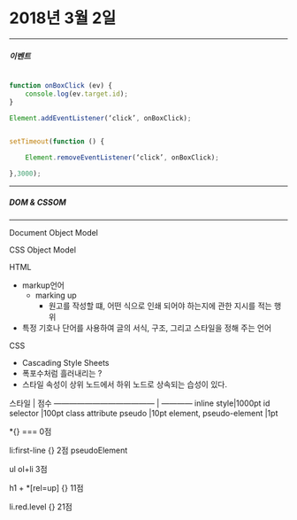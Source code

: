 # 2018년 3월 2일
___

##### 이벤트 

```javascript

function onBoxClick (ev) {
	console.log(ev.target.id);
}

Element.addEventListener(‘click’, onBoxClick);


setTimeout(function () {

	Element.removeEventListener(‘click’, onBoxClick);

},3000);

```

___
##### DOM & CSSOM
___

Document Object Model

CSS Object Model

HTML

- markup언어 
  - marking up 
	- 원고를 작성할 떄, 어떤 식으로 인쇄 되어야 하는지에 관한 지시를 적는 행위
- 특정 기호나 단어를 사용하여 글의 서식, 구조, 그리고 스타일을 정해 주는 언어

CSS

- Cascading Style Sheets
- 폭포수처럼 흘러내리는 ?
- 스타일 속성이 상위 노드에서 하위 노드로 상속되는 습성이 있다.

 스타일          | 점수
 ————————————— | ———— 
 inline style|1000pt
 id selector	|100pt
 class attribute pseudo 	|10pt
 element, pseudo-element |1pt

*{} === 0점

li:first-line {} 2점 pseudoElement

ul ol+li 3점

h1 + *[rel=up] {} 11점

li.red.level {} 21점
